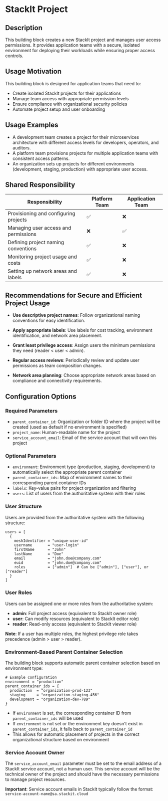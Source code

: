 # StackIt Project

## Description
This building block creates a new StackIt project and manages user access permissions. It provides application teams with a secure, isolated environment for deploying their workloads while ensuring proper access controls.

## Usage Motivation
This building block is designed for application teams that need to:
- Create isolated StackIt projects for their applications
- Manage team access with appropriate permission levels
- Ensure compliance with organizational security policies
- Automate project setup and user onboarding

## Usage Examples
- A development team creates a project for their microservices architecture with different access levels for developers, operators, and auditors.
- A platform team provisions projects for multiple application teams with consistent access patterns.
- An organization sets up projects for different environments (development, staging, production) with appropriate user access.

## Shared Responsibility

| Responsibility          | Platform Team | Application Team |
|------------------------|--------------|----------------|
| Provisioning and configuring projects | ✅ | ❌ |
| Managing user access and permissions | ❌ | ✅ |
| Defining project naming conventions | ✅ | ❌ |
| Monitoring project usage and costs | ✅ | ❌ |
| Setting up network areas and labels | ✅ | ❌ |


## Recommendations for Secure and Efficient Project Usage
- **Use descriptive project names**: Follow organizational naming conventions for easy identification.
- **Apply appropriate labels**: Use labels for cost tracking, environment identification, and network area placement.
- **Grant least privilege access**: Assign users the minimum permissions they need (reader < user < admin).
- **Regular access reviews**: Periodically review and update user permissions as team composition changes.

- **Network area planning**: Choose appropriate network areas based on compliance and connectivity requirements.

## Configuration Options

### Required Parameters
- `parent_container_id`: Organization or folder ID where the project will be created (used as default if no environment is specified)
- `project_name`: Human-readable name for the project
- `service_account_email`: Email of the service account that will own this project

### Optional Parameters
- `environment`: Environment type (production, staging, development) to automatically select the appropriate parent container
- `parent_container_ids`: Map of environment names to their corresponding parent container IDs
- `labels`: Key-value pairs for project organization and filtering
- `users`: List of users from the authoritative system with their roles

### User Structure
Users are provided from the authoritative system with the following structure:
```hcl
users = [
  {
    meshIdentifier = "unique-user-id"
    username       = "user-login"
    firstName      = "John"
    lastName       = "Doe"
    email          = "john.doe@company.com"
    euid           = "john.doe@company.com"
    roles          = ["admin"]  # Can be ["admin"], ["user"], or ["reader"]
  }
]
```

### User Roles
Users can be assigned one or more roles from the authoritative system:
- **admin**: Full project access (equivalent to StackIt owner role)
- **user**: Can modify resources (equivalent to StackIt editor role)
- **reader**: Read-only access (equivalent to StackIt viewer role)

**Note**: If a user has multiple roles, the highest privilege role takes precedence (admin > user > reader).

### Environment-Based Parent Container Selection

The building block supports automatic parent container selection based on environment type:

```hcl
# Example configuration
environment = "production"
parent_container_ids = {
  production  = "organization-prod-123"
  staging     = "organization-staging-456"
  development = "organization-dev-789"
}
```

- If `environment` is set, the corresponding container ID from `parent_container_ids` will be used
- If `environment` is not set or the environment key doesn't exist in `parent_container_ids`, it falls back to `parent_container_id`
- This allows for automatic placement of projects in the correct organizational structure based on environment

### Service Account Owner

The `service_account_email` parameter must be set to the email address of a StackIt service account, not a human user. This service account will be the technical owner of the project and should have the necessary permissions to manage project resources.

**Important**: Service account emails in StackIt typically follow the format: `service-account-name@sa.stackit.cloud`